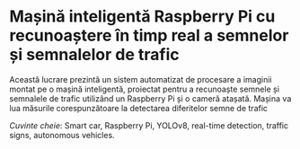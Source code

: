 # Mașină inteligentă Raspberry Pi cu recunoaștere în timp real a semnelor și semnalelor de trafic

Această lucrare prezintă un sistem automatizat de procesare a imaginii montat pe o mașină inteligentă, proiectat pentru a recunoaște semnele și semnalele de trafic utilizând un Raspberry Pi și o cameră atașată. Mașina va lua măsurile corespunzătoare la detectarea diferitelor semne de trafic

_Cuvinte cheie_: Smart car, Raspberry Pi, YOLOv8, real-time detection, traffic signs, autonomous vehicles.